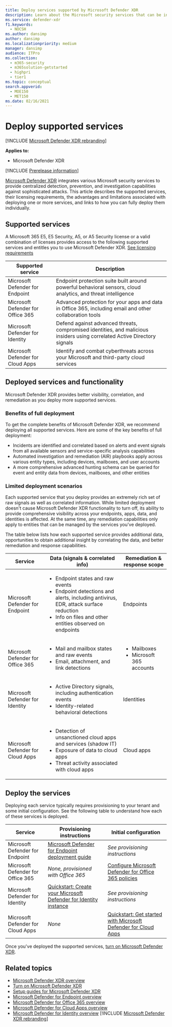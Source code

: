 ```yaml
---
title: Deploy services supported by Microsoft Defender XDR
description: Learn about the Microsoft security services that can be integrated by Microsoft Defender XDR, their licensing requirements, and deployment procedures
ms.service: defender-xdr
f1.keywords: 
  - NOCSH
ms.author: dansimp
author: dansimp
ms.localizationpriority: medium
manager: dansimp
audience: ITPro
ms.collection: 
  - m365-security
  - m365solution-getstarted
  - highpri
  - tier1
ms.topic: conceptual
search.appverid: 
  - MOE150
  - MET150
ms.date: 02/16/2021
---
```


# Deploy supported services

[!INCLUDE [Microsoft Defender XDR rebranding](../includes/microsoft-defender.md)]


**Applies to:**
- Microsoft Defender XDR

[!INCLUDE [Prerelease information](../includes/prerelease.md)]

[Microsoft Defender XDR](microsoft-365-defender.md) integrates various Microsoft security services to provide centralized detection, prevention, and investigation capabilities against sophisticated attacks. This article describes the supported services, their licensing requirements, the advantages and limitations associated with deploying one or more services, and links to how you can fully deploy them individually.

## Supported services

A Microsoft 365 E5, E5 Security, A5, or A5 Security license or a valid combination of licenses provides access to the following supported services and entitles you to use Microsoft Defender XDR. [See licensing requirements](prerequisites.md#licensing-requirements)

| Supported service | Description |
| ------ | ------ |
| Microsoft Defender for Endpoint | Endpoint protection suite built around powerful behavioral sensors, cloud analytics, and threat intelligence |
|Microsoft Defender for Office 365 | Advanced protection for your apps and data in Office 365, including email and other collaboration tools |
| Microsoft Defender for Identity | Defend against advanced threats, compromised identities, and malicious insiders using correlated Active Directory signals |
| Microsoft Defender for Cloud Apps | Identify and combat cyberthreats across your Microsoft and third-party cloud services |

## Deployed services and functionality

Microsoft Defender XDR provides better visibility, correlation, and remediation as you deploy more supported services.

### Benefits of full deployment

To get the complete benefits of Microsoft Defender XDR, we recommend deploying all supported services. Here are some of the key benefits of full deployment:

- Incidents are identified and correlated based on alerts and event signals from all available sensors and service-specific analysis capabilities
- Automated investigation and remediation (AIR) playbooks apply across various entity types, including devices, mailboxes, and user accounts
- A more comprehensive advanced hunting schema can be queried for event and entity data from devices, mailboxes, and other entities

### Limited deployment scenarios

Each supported service that you deploy provides an extremely rich set of raw signals as well as correlated information. While limited deployment doesn't cause Microsoft Defender XDR functionality to turn off, its ability to provide comprehensive visibility across your endpoints, apps, data, and identities is affected. At the same time, any remediation capabilities only apply to entities that can be managed by the services you've deployed.

The table below lists how each supported service provides additional data, opportunities to obtain additional insight by correlating the data, and better remediation and response capabilities.

| Service | Data (signals & correlated info) | Remediation & response scope |
| ------ | ------ | ------ |
| Microsoft Defender for Endpoint |<ul><li>Endpoint states and raw events</li><li>Endpoint detections and alerts, including antivirus, EDR, attack surface reduction</li><li>Info on files and other entities observed on endpoints</li></ul> | Endpoints |
|Microsoft Defender for Office 365 |<ul><li>Mail and mailbox states and raw events</li><li>Email, attachment, and link detections</li></ul> | <ul><li>Mailboxes</li><li>Microsoft 365 accounts</li></ul> |
| Microsoft Defender for Identity |<ul><li>Active Directory signals, including authentication events</li><li>Identity-related behavioral detections</li></ul> | Identities |
| Microsoft Defender for Cloud Apps |<ul><li>Detection of unsanctioned cloud apps and services (shadow IT)</li><li>Exposure of data to cloud apps</li><li>Threat activity associated with cloud apps</li></ul> | Cloud apps |

## Deploy the services

Deploying each service typically requires provisioning to your tenant and some initial configuration. See the following table to understand how each of these services is deployed.

| Service | Provisioning instructions | Initial configuration |
| ------ | ------ | ------ |
| Microsoft Defender for Endpoint | [Microsoft Defender for Endpoint deployment guide](/defender-endpoint/deployment-phases) | *See provisioning instructions* |
|Microsoft Defender for Office 365 | *None, provisioned with Office 365* | [Configure Microsoft Defender for Office 365 policies](/defender-office-365/defender-for-office-365#configure-atp-policies) |
| Microsoft Defender for Identity | [Quickstart: Create your Microsoft Defender for Identity instance](/azure-advanced-threat-protection/install-atp-step1) | *See provisioning instructions* |
| Microsoft Defender for Cloud Apps | *None* | [Quickstart: Get started with Microsoft Defender for Cloud Apps](/cloud-app-security/getting-started-with-cloud-app-security) |

Once you've deployed the supported services, [turn on Microsoft Defender XDR](m365d-enable.md).

## Related topics

- [Microsoft Defender XDR overview](microsoft-365-defender.md)
- [Turn on Microsoft Defender XDR](m365d-enable.md)
- [Setup guides for Microsoft Defender XDR](deploy-configure-m365-defender.md)
- [Microsoft Defender for Endpoint overview](/defender-endpoint/microsoft-defender-endpoint)
- [Microsoft Defender for Office 365 overview](/defender-office-365/defender-for-office-365)
- [Microsoft Defender for Cloud Apps overview](/cloud-app-security/what-is-cloud-app-security)
- [Microsoft Defender for Identity overview](/azure-advanced-threat-protection/what-is-atp)
[!INCLUDE [Microsoft Defender XDR rebranding](../includes/defender-m3d-techcommunity.md)]
